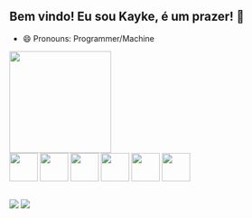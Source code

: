 ## Bem vindo! Eu sou Kayke, é um prazer!  👋
- 😄 Pronouns: Programmer/Machine
<div>
  <img height="180em" src="https://github-readme-stats.vercel.app/api/top-langs/?username=KaykeTake&hide_progress=true&theme=radical"/>
</div>

<div>
  <img height="50em" src="https://cdn.jsdelivr.net/gh/devicons/devicon/icons/javascript/javascript-plain.svg" />
  <img height="50em" src="https://cdn.jsdelivr.net/gh/devicons/devicon/icons/vuejs/vuejs-original.svg" />
  <img height="50em" src="https://cdn.jsdelivr.net/gh/devicons/devicon/icons/vuetify/vuetify-line.svg" />    
  <img height="50em" src="https://cdn.jsdelivr.net/gh/devicons/devicon/icons/html5/html5-original.svg" />  
  <img height="50em" src="https://cdn.jsdelivr.net/gh/devicons/devicon/icons/css3/css3-original.svg" />  
  <img height="50em" src="https://cdn.jsdelivr.net/gh/devicons/devicon/icons/python/python-plain.svg" />  
</div>

##
<div>
  <img href="https://andersonkayke.netlify.app" src="https://camo.githubusercontent.com/b9b27573872bb4eb0f4886bc0e3c0168c9223ea55a3117b69c2a323ec0dd0bfe/68747470733a2f2f696d672e736869656c64732e696f2f62616467652f506f7274662543332542336c696f2d626c75652e7376673f267374796c653d666c61742d737175617265266c6f676f3d476f6f676c652d4368726f6d65266c6f676f436f6c6f723d7768697465">
  <img href="https://www.linkedin.com/in/anderson-kayke/" src="https://img.shields.io/badge/-LinkedIn-blue?style=flat-square&logo=Linkedin&logoColor=white">
</div>
        
